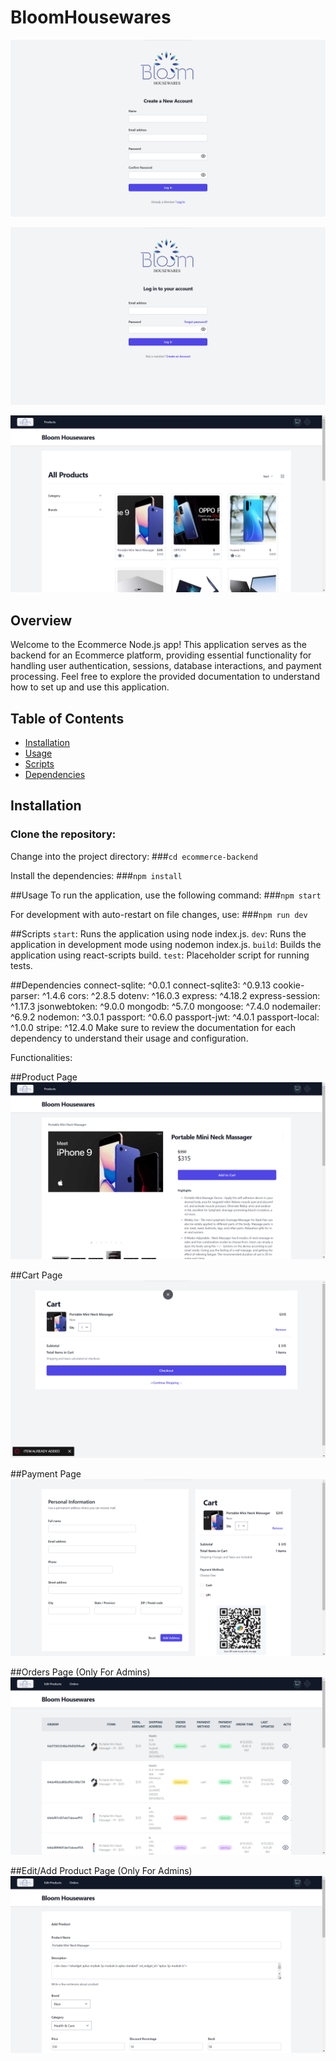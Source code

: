 # BloomHousewares


![Sign Up PAge](https://github.com/IamHarsh05/BloomHousewares/blob/main/Photos/sign_up.png)

![Login Page](https://github.com/IamHarsh05/BloomHousewares/blob/main/Photos/sign_in.png)

![Home Page](https://github.com/IamHarsh05/BloomHousewares/blob/main/Photos/1.png)

## Overview

Welcome to the Ecommerce Node.js app! This application serves as the backend for an Ecommerce platform, providing essential functionality for handling user authentication, sessions, database interactions, and payment processing. Feel free to explore the provided documentation to understand how to set up and use this application.

## Table of Contents

- [Installation](#installation)
- [Usage](#usage)
- [Scripts](#scripts)
- [Dependencies](#dependencies)

## Installation

### Clone the repository:

Change into the project directory:
###`cd ecommerce-backend`

Install the dependencies:
###`npm install`

##Usage
To run the application, use the following command:
###`npm start`

For development with auto-restart on file changes, use:
###`npm run dev`

##Scripts
`start`: Runs the application using node index.js.
`dev`: Runs the application in development mode using nodemon index.js.
`build`: Builds the application using react-scripts build.
`test`: Placeholder script for running tests.

##Dependencies
connect-sqlite: ^0.0.1
connect-sqlite3: ^0.9.13
cookie-parser: ^1.4.6
cors: ^2.8.5
dotenv: ^16.0.3
express: ^4.18.2
express-session: ^1.17.3
jsonwebtoken: ^9.0.0
mongodb: ^5.7.0
mongoose: ^7.4.0
nodemailer: ^6.9.2
nodemon: ^3.0.1
passport: ^0.6.0
passport-jwt: ^4.0.1
passport-local: ^1.0.0
stripe: ^12.4.0
Make sure to review the documentation for each dependency to understand their usage and configuration.

Functionalities:

##Product Page
![Product Page](https://github.com/IamHarsh05/BloomHousewares/blob/main/Photos/2.png)

##Cart Page
![Cart Page](https://github.com/IamHarsh05/BloomHousewares/blob/main/Photos/3.png)

##Payment Page
![Payment Page](https://github.com/IamHarsh05/BloomHousewares/blob/main/Photos/4.png)

##Orders Page (Only For Admins)
![Orders Page (Only For Admins)](https://github.com/IamHarsh05/BloomHousewares/blob/main/Photos/5.png)

##Edit/Add Product Page (Only For Admins)
![Edit/Add Product Page (Only For Admins)](https://github.com/IamHarsh05/BloomHousewares/blob/main/Photos/6.png)